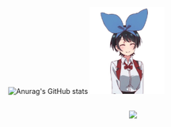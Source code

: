 ![Anurag's GitHub stats](https://github-readme-stats.vercel.app/api?username=eiiko6&count_private=true&hide=contribs&show_icons=true&include_all_commits=true&bg_color=0d1117&title_color=638cc6&ring_color=638cc6&icon_color=386ab0&text_color=d4d4d4&count_private=true&hide_border=true&custom_title=My%20stats:)
<a href="https://github.com/eiiko6">
  <img src="https://github.com/eiiko6/eiiko6/blob/main/GyK2BG9.gif?raw=true" width="150"/>
</a>
  
<div align="center">
  <br/>
  <img src="https://github-readme-stats.vercel.app/api/top-langs/?username=eiiko6&layout=compact&bg_color=0d1117&title_color=638cc6&text_color=d4d4d4&hide_border=true" />
</div>
